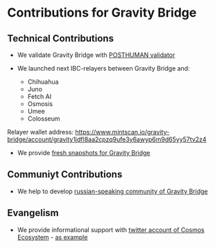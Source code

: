 # Contributions for Gravity Bridge

## Technical Contributions
- We validate Gravity Bridge with [POSTHUMAN validator](https://www.mintscan.io/gravity-bridge/validators/gravityvaloper1epfpvqsc34sfserdx8x4t3aszdkar3w684fwr6)

- We launched next IBC-relayers between Gravity Bridge and: </br>
  - Chihuahua
  - Juno
  - Fetch AI
  - Osmosis
  - Umee
  - Colosseum

Relayer wallet address: https://www.mintscan.io/gravity-bridge/account/gravity1jdfl8aa2cpzq9ufe3y6awyp6m9d65yy57tv2z4

- We provide [fresh snapshots for Gravity Bridge](https://snapshots.validators.network/)

## Communiyt Contributions
- We help to develop [russian-speaking community of Gravity Bridge](https://t.me/gravitybridge_rus)

## Evangelism
- We provide informational support with [twitter account of Cosmos Ecosystem](https://twitter.com/CosmosEcosystem/) - [as example](https://twitter.com/CosmosEcosystem/status/1501375605123780612)

